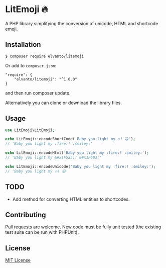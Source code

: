 # LitEmoji 🔥

A PHP library simplifying the conversion of unicode, HTML and shortcode emoji.

## Installation

```
$ composer require elvanto/litemoji
```

Or add to `composer.json`:

```
"require": {
    "elvanto/litemoji": "^1.0.0"
}
```

and then run composer update.

Alternatively you can clone or download the library files.

## Usage

```php
use LitEmoji\LitEmoji;

echo LitEmoji::encodeShortCode('Baby you light my 🔥! 😃');
// 'Baby you light my :fire:! :smiley:'

echo LitEmoji::encodeHtml('Baby you light my :fire:! :smiley:');
// 'Baby you light my &#x1F525;! &#x1F603;'

echo LitEmoji::encodeUnicode('Baby you light my :fire:! :smiley:');
// 'Baby you light my 🔥! 😃'
```

## TODO

- Add method for converting HTML entities to shortcodes.

## Contributing

Pull requests are welcome. New code must be fully unit tested (the existing
test suite can be run with PHPUnit).

## License

[MIT License](LICENSE)
